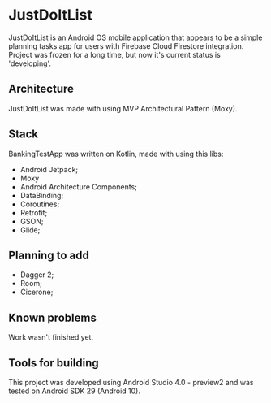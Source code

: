 # JustDoItList

JustDoItList is an Android OS mobile application that appears to be a simple planning tasks app for users with Firebase Cloud Firestore integration. Project was frozen for a long time, but now it's current status is 'developing'.

## Architecture

JustDoItList was made with using MVP Architectural Pattern (Moxy).

## Stack

BankingTestApp was written on Kotlin, made with using this libs: 
* Android Jetpack;
* Moxy
* Android Architecture Components;
* DataBinding; 
* Coroutines;
* Retrofit;
* GSON;
* Glide;

## Planning to add

* Dagger 2;
* Room;
* Cicerone;

## Known problems

Work wasn't finished yet.

## Tools for building

This project was developed using Android Studio 4.0 - preview2 and was tested on Android SDK 29 (Android 10).